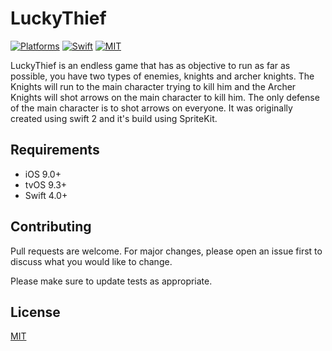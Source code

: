 # LuckyThief
[![Platforms](https://img.shields.io/badge/platforms-iOS%20|%20tvOS%20-lightgrey.svg)](https://github.com/cardoso19/Mercher) [![Swift](https://img.shields.io/badge/Swift-4.0-orange.svg)](https://swift.org)  [![MIT](https://img.shields.io/badge/License-MIT-red.svg)](https://opensource.org/licenses/MIT)

LuckyThief is an endless game that has as objective to run as far as possible, you have two types of enemies, knights and archer knights. The Knights will run to the main character trying to kill him and the Archer Knights will shot arrows on the main character to kill him. The only defense of the main character is to shot arrows on everyone. It was originally created using swift 2 and it's build using SpriteKit.

## Requirements
- iOS 9.0+
- tvOS 9.3+
- Swift 4.0+

## Contributing
Pull requests are welcome. For major changes, please open an issue first to discuss what you would like to change.

Please make sure to update tests as appropriate.

## License
[MIT](https://choosealicense.com/licenses/mit/)
